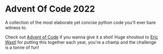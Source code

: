 # Advent Of Code 2022

A collection of the most elaborate yet concise python code you'll ever bare witness to.

Check out [Advent of Code](https://adventofcode.com/2022) if you wanna give it a shot! Huge shoutout to [Eric Wastl](http://was.tl) for putting this together each year, you're a champ and the challenge is a tonne of fun!